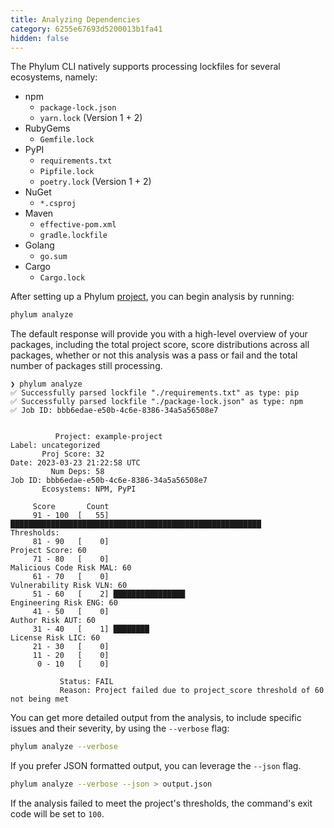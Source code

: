 ```yaml
---
title: Analyzing Dependencies
category: 6255e67693d5200013b1fa41
hidden: false
---
```


The Phylum CLI natively supports processing lockfiles for several ecosystems, namely:
* npm
  * `package-lock.json`
  * `yarn.lock` (Version 1 + 2)
* RubyGems
  * `Gemfile.lock`
* PyPI
  * `requirements.txt`
  * `Pipfile.lock`
  * `poetry.lock` (Version 1 + 2)
* NuGet
  * `*.csproj`
* Maven
  * `effective-pom.xml`
  * `gradle.lockfile`
* Golang
  * `go.sum`
* Cargo
  * `Cargo.lock`

After setting up a Phylum [project](https://docs.phylum.io/docs/phylum_init), you can begin analysis by running:

```sh
phylum analyze
```

The default response will provide you with a high-level overview of your packages, including the total project score, score distributions across all packages, whether or not this analysis was a pass or fail and the total number of packages still processing.

```console
❯ phylum analyze
✅ Successfully parsed lockfile "./requirements.txt" as type: pip
✅ Successfully parsed lockfile "./package-lock.json" as type: npm
✅ Job ID: bbb6edae-e50b-4c6e-8386-34a5a56508e7


          Project: example-project                                         Label: uncategorized
       Proj Score: 32                                                       Date: 2023-03-23 21:22:58 UTC
         Num Deps: 58                                                     Job ID: bbb6edae-e50b-4c6e-8386-34a5a56508e7
       Ecosystems: NPM, PyPI

     Score       Count
     91 - 100  [   55] ████████████████████████████████████████████████████████                        Thresholds:
     81 - 90   [    0]                                                                              Project Score: 60
     71 - 80   [    0]                                                                    Malicious Code Risk MAL: 60
     61 - 70   [    0]                                                                     Vulnerability Risk VLN: 60
     51 - 60   [    2] ████████████████                                                      Engineering Risk ENG: 60
     41 - 50   [    0]                                                                            Author Risk AUT: 60
     31 - 40   [    1] ████████                                                                  License Risk LIC: 60
     21 - 30   [    0]
     11 - 20   [    0]
      0 - 10   [    0]

           Status: FAIL
           Reason: Project failed due to project_score threshold of 60 not being met
```

You can get more detailed output from the analysis, to include specific issues and their severity, by using the `--verbose` flag:

```sh
phylum analyze --verbose
```

If you prefer JSON formatted output, you can leverage the `--json` flag.

```sh
phylum analyze --verbose --json > output.json
```

If the analysis failed to meet the project's thresholds, the command's exit code will be set to `100`.
